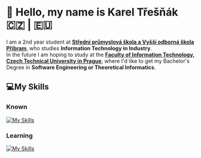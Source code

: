 <h1>👋 Hello, my name is Karel Třešňák 🇨🇿 | 🇪🇺</h1>

I am a 2nd year student at <a href="https://spspb.cz" ><strong>Střední průmyslová škola a Vyšší odborná škola Příbram</strong></a>, who studies <strong>Information Technology in Industry</strong>. <br>
In the future I am hoping to study at the <a href="https://fit.cvut.cz"><strong>Faculty of Information Technology, Czech Technical University in Prague</strong></a>, where I'd like to get my Bachelor's Degree in <strong>Software Engineering or Theoretical Informatics</strong>.<br>

<h2><strong>💻My Skills</strong></h2>
<h3>Known‎</h3>

[![My Skills](https://skillicons.dev/icons?i=py&theme=dark)](https://skillicons.dev) 

<h3>Learning</h3>

[![My Skills](https://skillicons.dev/icons?i=cs,html,css,js&theme=dark)](https://skillicons.dev)
<!-- **kareltresnak/kareltresnak** is a ✨ _special_ ✨ repository because its `README.md` (this file) appears on your GitHub profile. !-->
